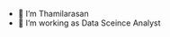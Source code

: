 - 👋 I’m Thamilarasan
- 👀 I’m working as Data Sceince Analyst

<!---
Thamilarasan777/Thamilarasan777 is a ✨ special ✨ repository because its `README.md` (this file) appears on your GitHub profile.
You can click the Preview link to take a look at your changes.
--->
